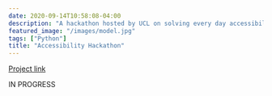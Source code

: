 ```yaml
---
date: 2020-09-14T10:58:08-04:00
description: "A hackathon hosted by UCL on solving every day accessibility issues."
featured_image: "/images/model.jpg"
tags: ["Python"]
title: "Accessibility Hackathon"
---
```

[Project link](https://github.com/dylantjb/accessibility-hackathon)

IN PROGRESS

